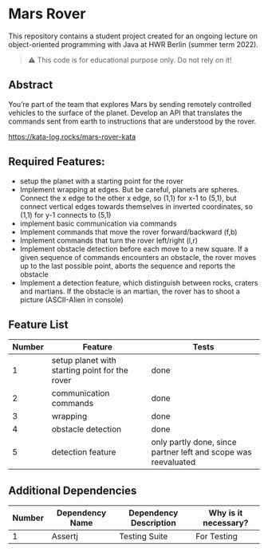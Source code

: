 # Mars Rover

This repository contains a student project created for an ongoing lecture on object-oriented programming with Java at HWR Berlin (summer term 2022).

> :warning: This code is for educational purpose only. Do not rely on it!

## Abstract

You’re part of the team that explores Mars by sending remotely controlled vehicles to the surface of the planet. Develop an API that translates the commands sent from earth to instructions that are understood by the rover.

https://kata-log.rocks/mars-rover-kata

## Required Features:
- setup the planet with a starting point for the rover
- Implement wrapping at edges. But be careful, planets are spheres. Connect the x edge to the other x edge, so (1,1) for x-1 to (5,1), but connect vertical edges towards themselves in inverted coordinates, so (1,1) for y-1 connects to (5,1)
- implement basic communication via commands
- Implement commands that move the rover forward/backward (f,b)
- Implement commands that turn the rover left/right (l,r)
- Implement obstacle detection before each move to a new square. If a given sequence of commands encounters an obstacle, the rover moves up to the last possible point, aborts the sequence and reports the obstacle
- Implement a detection feature, which distinguish between rocks, craters and martians. If the obstacle is an martian, the rover has to shoot a picture (ASCII-Alien in console)

[TODO]: # (State the most interesting problems you encountered during the project.)

## Feature List

[TODO]: # (For each feature implemented, add a row to the table!)

| Number | Feature | Tests |
|--------|---------|-------|
| 1      | setup planet with starting point for the rover       | done     |
| 2      | communication commands | done |
| 3      | wrapping | done |
| 4      | obstacle detection | done |
| 5      | detection feature  | only partly done, since partner left and scope was reevaluated | done |


## Additional Dependencies

[TODO]: # (For each additional dependency your project requires- Add an additional row to the table!)

| Number | Dependency Name | Dependency Description | Why is it necessary? |
|--------|-----------------|------------------------|----------------------|
| 1      | Assertj         | Testing Suite          | For Testing          |


